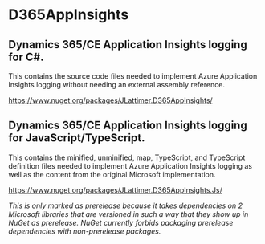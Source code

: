 # D365AppInsights
## Dynamics 365/CE Application Insights logging for C#.

This contains the source code files needed to implement Azure Application Insights logging without needing an external assembly reference.

https://www.nuget.org/packages/JLattimer.D365AppInsights/

## Dynamics 365/CE Application Insights logging for JavaScript/TypeScript. 

This contains the minified, unminified, map, TypeScript, and TypeScript definition files needed to implement Azure Application Insights logging as well as the content from the original Microsoft implementation.   

https://www.nuget.org/packages/JLattimer.D365AppInsights.Js/

*This is only marked as prerelease because it takes dependencies on 2 Microsoft libraries that are versioned in such a way that they show up in NuGet as prerelease. NuGet currently forbids packaging prerelease dependencies with non-prerelease packages.*
